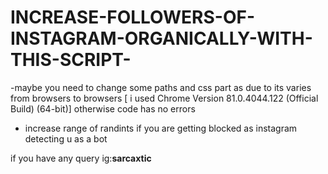 # INCREASE-FOLLOWERS-OF-INSTAGRAM-ORGANICALLY-WITH-THIS-SCRIPT-

-maybe you need to change some paths and css part as due to its varies from browsers to browsers [ i used Chrome Version 81.0.4044.122 (Official Build) (64-bit)]
otherwise code has no errors 

- increase range of randints if you are getting blocked as instagram detecting u as a bot

if you have any query ig:__sarcaxtic__

